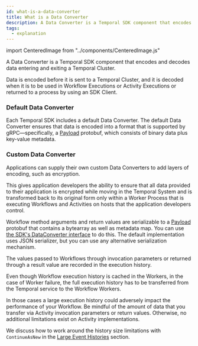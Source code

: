```yaml
---
id: what-is-a-data-converter
title: What is a Data Converter
description: A Data Converter is a Temporal SDK component that encodes and decodes data entering and exiting a Temporal Cluster.
tags:
  - explanation
---
```


import CenteredImage from "../components/CenteredImage.js"

A Data Converter is a Temporal SDK component that encodes and decodes data entering and exiting a Temporal Cluster.

<CenteredImage
imagePath="/diagrams/default-data-converter.svg"
imageSize="100"
title="Data Converter encodes and decodes data"
/>

Data is encoded before it is sent to a Temporal Cluster, and it is decoded when it is to be used in Workflow Executions or Activity Executions or returned to a process by using an SDK Client.

### Default Data Converter

Each Temporal SDK includes a default Data Converter.
The default Data Converter ensures that data is encoded into a format that is supported by gRPC—specifically, a [Payload](https://github.com/temporalio/api/blob/2f980f7ce4349e808b16ec0f21e0fe675f79330f/temporal/api/common/v1/message.proto#L49) protobuf, which consists of binary data plus key-value metadata.

### Custom Data Converter

Applications can supply their own custom Data Converters to add layers of encoding, such as encryption.

This gives application developers the ability to ensure that all data provided to their application is encrypted while moving in the Temporal System and is transformed back to its original form only within a Worker Process that is executing Workflows and Activities on hosts that the application developers control.

Workflow method arguments and return values are serializable to a [Payload](https://github.com/temporalio/api/blob/4c2f6a281fa3fde8b0a24447de3e0d0f47d230b4/temporal/api/common/v1/message.proto#L49) protobuf that contains a bytearray as well as metadata map. You can use <a href={props.href}>the SDK's DataConverter interface</a> to do this.
The default implementation uses JSON serializer, but you can use any alternative serialization mechanism.

The values passed to Workflows through invocation parameters or returned through a result value are recorded in the execution history.

Even though Workflow execution history is cached in the Workers, in the case of Worker failure, the full execution history has to be transferred from the Temporal service to the Workflow Workers.

In those cases a large execution history could adversely impact the performance of your Workflow. Be mindful of the amount of data that you transfer via Activity invocation parameters or return values.
Otherwise, no additional limitations exist on Activity implementations.

We discuss how to work around the history size limitations with `ContinueAsNew` in the <a href={props.continueAsNewURL}>Large Event Histories</a> section.
